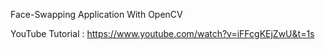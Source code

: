 Face-Swapping Application With OpenCV

YouTube Tutorial : https://www.youtube.com/watch?v=iFFcgKEjZwU&t=1s
